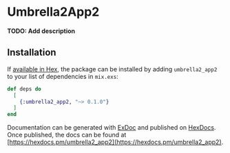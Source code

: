 # Umbrella2App2

**TODO: Add description**

## Installation

If [available in Hex](https://hex.pm/docs/publish), the package can be installed
by adding `umbrella2_app2` to your list of dependencies in `mix.exs`:

```elixir
def deps do
  [
    {:umbrella2_app2, "~> 0.1.0"}
  ]
end
```

Documentation can be generated with [ExDoc](https://github.com/elixir-lang/ex_doc)
and published on [HexDocs](https://hexdocs.pm). Once published, the docs can
be found at [https://hexdocs.pm/umbrella2_app2](https://hexdocs.pm/umbrella2_app2).

